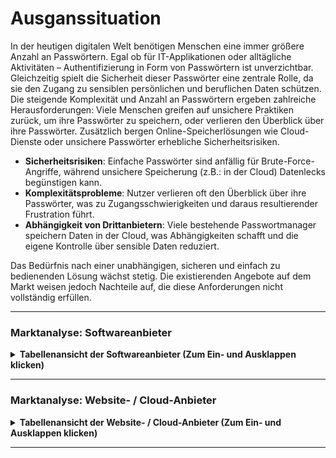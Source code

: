 # Ausganssituation
In der heutigen digitalen Welt benötigen Menschen eine immer größere Anzahl an Passwörtern. Egal ob für IT-Applikationen oder alltägliche Aktivitäten – Authentifizierung in Form von Passwörtern ist unverzichtbar. Gleichzeitig spielt die Sicherheit dieser Passwörter eine zentrale Rolle, da sie den Zugang zu sensiblen persönlichen und beruflichen Daten schützen.
Die steigende Komplexität und Anzahl an Passwörtern ergeben zahlreiche Herausforderungen: Viele Menschen greifen auf unsichere Praktiken zurück, um ihre Passwörter zu speichern, oder verlieren den Überblick über ihre Passwörter. Zusätzlich bergen Online-Speicherlösungen wie Cloud-Dienste oder unsichere Passwörter erhebliche Sicherheitsrisiken.

- **Sicherheitsrisiken**: Einfache Passwörter sind anfällig für Brute-Force-Angriffe, während unsichere Speicherung (z.B.: in der Cloud) Datenlecks begünstigen kann.
- **Komplexitätsprobleme**: Nutzer verlieren oft den Überblick über ihre Passwörter, was zu Zugangsschwierigkeiten und daraus resultierender Frustration führt.
- **Abhängigkeit von Drittanbietern**: Viele bestehende Passwortmanager speichern Daten in der Cloud, was Abhängigkeiten schafft und die eigene Kontrolle über sensible Daten reduziert.

Das Bedürfnis nach einer unabhängigen, sicheren und einfach zu bedienenden Lösung wächst stetig. Die existierenden Angebote auf dem Markt weisen jedoch Nachteile auf, die diese Anforderungen nicht vollständig erfüllen.

---

### Marktanalyse: Softwareanbieter
<details>
<summary><strong>Tabellenansicht der Softwareanbieter (Zum Ein- und Ausklappen klicken)</strong></summary>

| **Anbieter**      | **Vorteile** | **Nachteile** |
|--------------------|---------------------------------------------------------------------------------------------|-------------------------------------------------------------------------------------------------------------------|
| **1Password**      | - Benutzerfreundliches Interface<br>- Plattformübergreifend<br>- Cloud-Backup              | - Interface bietet zu viele Funktionen auf einmal<br> - Abhängigkeit von Cloud-Diensten<br>- Zahlungspflichtig (~ 40 USD / Jahr) |
| **Dashlane**       | - Dark-Web-Monitoring<br>- Automatisches Passwort-Update<br>- Integrierter VPN              | - Interface ist komplex und überladen für Nutzer, die nur eine einfache Passwortverwaltung möchten<br>- Teure Premium-Optionen     |
| **LastPass**       | - Große Verbreitung<br>- Browserintegration<br>- Freemium-Modell                           | - Sicherheitsprobleme in der Vergangenheit<br>- Interface wirkt veraltet und wenig modern<br>- Viele Features sind hinter Paywalls |
| **KeePassXC**      | - Open Source<br>- Lokale Speicherung<br>- Umfangreiche Funktionen                         | - UI ist technisch und unattraktiv für Anfänger<br>- Keine zentrale Synchronisationsmöglichkeit<br>- Komplexität erschwert Einstieg |
| **Bitwarden**      | - Open Source<br>- Hohe Sicherheit<br>- Selbst-Hosting-Option verfügbar                    | - Interface ist schlicht, aber weniger intuitiv im Vergleich zu 1Password<br>- Selbst-Hosting benötigt technisches Know-how        |

</details>

---

### Marktanalyse: Website- / Cloud-Anbieter
<details>
<summary><strong>Tabellenansicht der Website- / Cloud-Anbieter (Zum Ein- und Ausklappen klicken)</strong></summary>

| **Anbieter** | **Vorteile** | **Nachteile**  |
|---------------------------|---------------------------------------------------------------------------------------------|-------------------------------------------------------------------------------------------------------------------|
| **Google Password Manager** | - Integration mit Chrome und Android<br>- Kostenlos<br>- Einfach zu bedienen              | - UI ist minimalistisch, bietet jedoch kaum Flexibilität für Benutzerwünsche<br>- Eingeschränkte Plattform-Kompatibilität           |
| **Apple Keychain**           | - Nahtlose Integration in das Apple-System<br>- Kostenlos                              | - Eingeschränkt auf Apple-Geräte<br>- UI ist stark an das Apple-Design gebunden, ohne Optionen für Personalisierung                 |
| **Dropbox Passwords**        | - Einfaches Teilen von Passwörtern<br>- Cloud-Speicherung                                 | - Sehr grundlegendes Interface ohne erweiterte Funktionen<br>- Abhängigkeit von Dropbox                                           |
| **NordPass**                 | - Sicherheit durch Zero-Knowledge-Verschlüsselung<br>- Plattformübergreifend              | - UI bietet wenig Benutzeranpassungen<br>- Komplexer Einstieg für Nutzer, die keine technischen Vorkenntnisse haben                |
| **Zoho Vault**               | - Integriert in andere Zoho-Produkte<br>- Mehrbenutzerfähigkeit                           | - Kompliziertes Interface für Anfänger<br>- Viele Funktionen nur für Teams, nicht für private Nutzer                              |

</details>

---